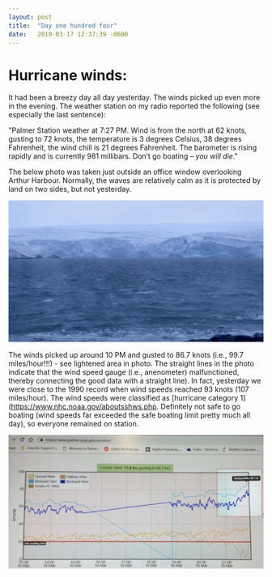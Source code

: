 ```yaml
---
layout: post
title:  "Day one hundred four"
date:   2019-03-17 12:37:39 -0600
---
```

# Hurricane winds:
It had been a breezy day all day yesterday. The winds picked up even more in the evening. The weather station on my radio reported the following (see especially the last sentence): 

"Palmer Station weather at 7:27 PM. Wind is from the north at 62 knots, gusting to 72 knots, the temperature is 3 degrees Celsius, 38 degrees Fahrenheit, the wind chill is 21 degrees Fahrenheit. The barometer is rising rapidly and is currently 981 millibars. Don’t go boating – *you will die*."

The below photo was taken just outside an office window overlooking Arthur Harbour. Normally, the waves are relatively calm as it is protected by land on two sides, but not yesterday. 

![Weather outside](/assets/blog_photos/190317/ViewOfWeather.jpg)

The winds picked up around 10 PM and gusted to 86.7 knots (i.e., 99.7 miles/hour!!!) - see lightened area in photo. The straight lines in the photo indicate that the wind speed gauge (i.e., anenometer) malfunctioned, thereby connecting the good data with a straight line). In fact, yesterday we were close to the 1990 record when wind speeds reached 93 knots (107 miles/hour). The wind speeds were classified as [hurricane category 1](https://www.nhc.noaa.gov/aboutsshws.php. Definitely not safe to go boating (wind speeds far exceeded the safe boating limit pretty much all day), so everyone remained on station.

![Windspeeds](/assets/blog_photos/190317/screenshot_windspeed.jpg)